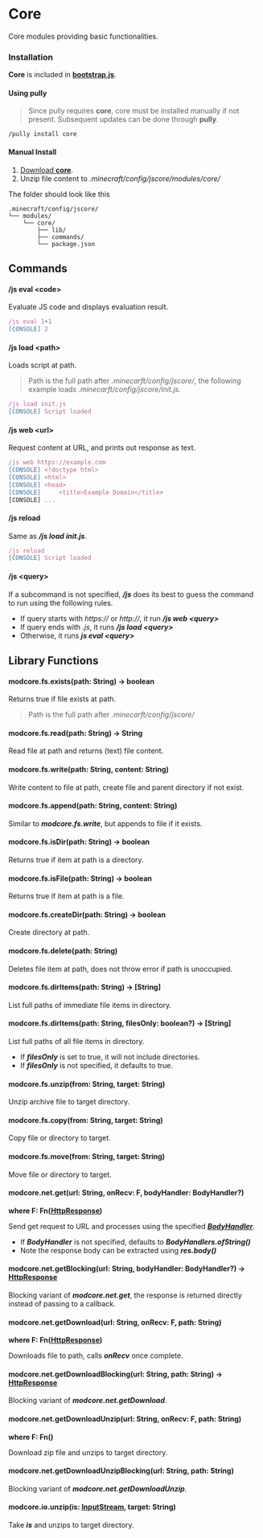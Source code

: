 # Core

Core modules providing basic functionalities.

### Installation

**Core** is included in [**bootstrap.js**](https://github.com/FabricCore/bootstrap.js).

#### Using pully

> Since pully requires **core**, core must be installed manually if not present. Subsequent updates can be done through **pully**.

```
/pully install core
```

#### Manual Install

1. [Download **core**](https://github.com/FabricCore/modcore/archive/refs/heads/master.zip).
2. Unzip file content to _.minecraft/config/jscore/modules/core/_

The folder should look like this

```
.minecraft/config/jscore/
└── modules/
    └── core/
        ├── lib/
        ├── commands/
        └── package.json
```

## Commands

#### /js eval &lt;code&gt;

Evaluate JS code and displays evaluation result.

```js
/js eval 1+1
[CONSOLE] 2
```

#### /js load &lt;path&gt;

Loads script at path.

> Path is the full path after _.minecarft/config/jscore/_, the following example loads _.minecarft/config/jscore/init.js_.

```js
/js load init.js
[CONSOLE] Script loaded
```

#### /js web &lt;url&gt;

Request content at URL, and prints out response as text.

```js
/js web https://example.com
[CONSOLE] <!doctype html>
[CONSOLE] <html>
[CONSOLE] <head>
[CONSOLE]     <title>Example Domain</title>
[CONSOLE] ...
```

#### /js reload

Same as ***/js load init.js***.

```js
/js reload
[CONSOLE] Script loaded
```

#### /js &lt;query&gt;

If a subcommand is not specified, ***/js*** does its best to guess the command to run using the following rules.
- If query starts with *https://* or *http://*, it run ***/js web &lt;query&gt;***
- If query ends with *.js*, it runs ***/js load &lt;query&gt;***
- Otherwise, it runs ***js eval &lt;query&gt;***

## Library Functions

#### modcore.fs.exists(path: String) → boolean

Returns true if file exists at path.

> Path is the full path after _.minecarft/config/jscore/_

#### modcore.fs.read(path: String) → String

Read file at path and returns (text) file content.

#### modcore.fs.write(path: String, content: String)

Write content to file at path, create file and parent directory if not exist.

#### modcore.fs.append(path: String, content: String)

Similar to ***modcore.fs.write***, but appends to file if it exists.

#### modcore.fs.isDir(path: String) → boolean

Returns true if item at path is a directory.

#### modcore.fs.isFile(path: String) → boolean

Returns true if item at path is a file.

#### modcore.fs.createDir(path: String) → boolean

Create directory at path.

#### modcore.fs.delete(path: String)

Deletes file item at path, does not throw error if path is unoccupied.

#### modcore.fs.dirItems(path: String) → [String]

List full paths of immediate file items in directory.

#### modcore.fs.dirItems(path: String, filesOnly: boolean?) → [String]

List full paths of all file items in directory.
- If ***filesOnly*** is set to true, it will not include directories.
- If ***filesOnly*** is not specified, it defaults to true.

#### modcore.fs.unzip(from: String, target: String)

Unzip archive file to target directory.

#### modcore.fs.copy(from: String, target: String)

Copy file or directory to target.

#### modcore.fs.move(from: String, target: String)

Move file or directory to target.

#### modcore.net.get(url: String, onRecv: F, bodyHandler: BodyHandler?)
**where F: Fn([HttpResponse](https://docs.oracle.com/en/java/javase/11/docs/api/java.net.http/java/net/http/HttpResponse.html))**

Send get request to URL and processes using the specified ***[BodyHandler](https://docs.oracle.com/en/java/javase/11/docs/api/java.net.http/java/net/http/HttpResponse.BodyHandlers.html)***.
- If ***BodyHandler*** is not specified, defaults to ***BodyHandlers.ofString()***
- Note the response body can be extracted using ***res.body()***

#### modcore.net.getBlocking(url: String, bodyHandler: BodyHandler?) → [HttpResponse](https://docs.oracle.com/en/java/javase/11/docs/api/java.net.http/java/net/http/HttpResponse.html)

Blocking variant of ***modcore.net.get***, the response is returned directly instead of passing to a callback.

#### modcore.net.getDownload(url: String, onRecv: F, path: String)
**where F: Fn([HttpResponse](https://docs.oracle.com/en/java/javase/11/docs/api/java.net.http/java/net/http/HttpResponse.html))**

Downloads file to path, calls ***onRecv*** once complete.

#### modcore.net.getDownloadBlocking(url: String, path: String)  → [HttpResponse](https://docs.oracle.com/en/java/javase/11/docs/api/java.net.http/java/net/http/HttpResponse.html)

Blocking variant of ***modcore.net.getDownload***.

#### modcore.net.getDownloadUnzip(url: String, onRecv: F, path: String)
**where F: Fn()**

Download zip file and unzips to target directory.

#### modcore.net.getDownloadUnzipBlocking(url: String, path: String)

Blocking variant of ***modcore.net.getDownloadUnzip***.

#### modcore.io.unzip(is: [InputStream](https://docs.oracle.com/javase/8/docs/api/java/io/InputStream.html), target: String)

Take ***is*** and unzips to target directory.
